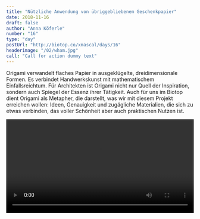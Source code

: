 ```yaml
---
title: "Nützliche Anwendung von übriggebliebenem Geschenkpapier"
date: 2018-11-16
draft: false
author: "Anna Köferle"
number: "16"
type: "day"
postUrl: "http://biotop.co/xmascal/days/16"
headerimage: "/02/wham.jpg"
call: "Call for action dummy text"
---
```

Origami verwandelt flaches Papier in ausgeklügelte, dreidimensionale Formen. Es verbindet Handwerkskunst mit mathematischem Einfallsreichtum. Für Architekten ist Origami nicht nur Quell der Inspiration, sondern auch Spiegel der Essenz ihrer Tätigkeit. Auch für uns im Biotop dient Origami als Metapher, die darstellt, was wir mit diesem Projekt erreichen wollen: Ideen, Genauigkeit und zugägliche Materialien, die sich zu etwas verbinden, das voller Schönheit aber auch praktischen Nutzen ist.

<!--more-->


<div class="single-header-image">
  <video controls autoplay loop width="100%">
    <source src=" http://biotop.co/xmascal/img/16/GiftwrappingWithArchitects_Upload.mp4" type="video/mp4">
      Your browser does not support the video tag.
  </video>
</div>

